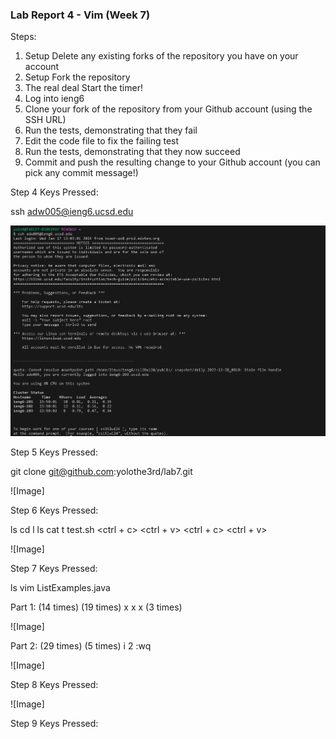 ### Lab Report 4 - Vim (Week 7)

Steps:
1. Setup Delete any existing forks of the repository you have on your account
2. Setup Fork the repository
3. The real deal Start the timer!
4. Log into ieng6
5. Clone your fork of the repository from your Github account (using the SSH URL)
6. Run the tests, demonstrating that they fail
7. Edit the code file to fix the failing test
8. Run the tests, demonstrating that they now succeed
9. Commit and push the resulting change to your Github account (you can pick any commit message!)


Step 4 Keys Pressed:

ssh adw005@ieng6.ucsd.edu <enter>

![Image](step1.jpg)

Step 5 Keys Pressed:

git clone git@github.com:yolothe3rd/lab7.git <enter>

![Image]

Step 6 Keys Pressed:

ls <enter>
cd l <tab> <enter>
ls <enter>
cat t <tab> <enter>
test.sh <enter>
<ctrl + c>
<ctrl + v>
<ctrl + c>
<ctrl + v>

![Image]

Step 7 Keys Pressed:

ls <enter>
vim ListExamples.java <enter>

Part 1:
<down> <down> <down> <down> <down> <down> <down> <down> <down> <down> <down> <down> <down> <down>  (14 times)
<right> <right> <right> <right> <right> <right> <right> <right> <right> <right> <right> <right> <right> <right> <right> <right> <right> <right> <right> (19 times)
x x x (3 times)

![Image]

Part 2:
<down> <down> <down> <down> <down> <down> <down> <down> <down> <down> <down> <down> <down> <down> <down> <down> <down> <down> <down> <down> <down> <down> <down> <down> <down> <down> <down> <down> <down> (29 times)
<left> <left> <left> <left> <left> (5 times)
i <backspace> 2 <esc>
:wq <enter>

![Image]

Step 8 Keys Pressed:

<up> <up> <up> <up> <enter>
<up> <up> <up> <up> <enter>

![Image]

Step 9 Keys Pressed:





